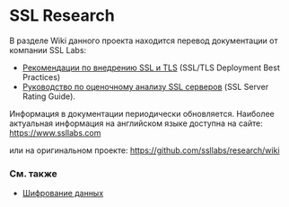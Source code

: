 SSL Research
============

В разделе Wiki данного проекта находится перевод документации от компании SSL Labs:
* [Рекомендации по внедрению SSL и TLS](https://github.com/ink-ru/research/wiki/%D0%A0%D0%B5%D0%BA%D0%BE%D0%BC%D0%B5%D0%BD%D0%B4%D0%B0%D1%86%D0%B8%D0%B8-%D0%BF%D0%BE-%D0%B2%D0%BD%D0%B5%D0%B4%D1%80%D0%B5%D0%BD%D0%B8%D1%8E-SSL-%D0%B8-TLS) (SSL/TLS Deployment Best Practices)
* [Руководство по оценочному анализу SSL серверов](https://github.com/ink-ru/research/wiki/%D0%A0%D1%83%D0%BA%D0%BE%D0%B2%D0%BE%D0%B4%D1%81%D1%82%D0%B2%D0%BE-%D0%BF%D0%BE-%D0%BE%D1%86%D0%B5%D0%BD%D0%BE%D1%87%D0%BD%D0%BE%D0%BC%D1%83-%D0%B0%D0%BD%D0%B0%D0%BB%D0%B8%D0%B7%D1%83-SSL-%D1%81%D0%B5%D1%80%D0%B2%D0%B5%D1%80%D0%BE%D0%B2) (SSL Server Rating Guide).

Информация в документации периодически обновляется. Наиболее актуальная информация на английском языке доступна на сайте: https://www.ssllabs.com

или на оригинальном проекте: https://github.com/ssllabs/research/wiki

### См. также
* [Шифрование данных](https://github.com/ink-ru/research/wiki/%D0%A8%D0%B8%D1%84%D1%80%D0%BE%D0%B2%D0%B0%D0%BD%D0%B8%D0%B5-%D0%B4%D0%B0%D0%BD%D0%BD%D1%8B%D1%85)
